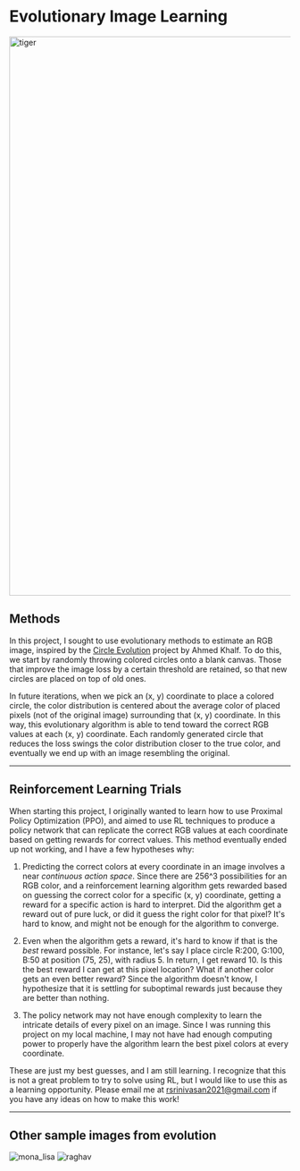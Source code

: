 # Evolutionary Image Learning

<img width="1000" alt="tiger" src="https://github.com/rsrinivasan1/Evolutionary-Image-Learning/assets/52140136/b5565293-1a72-4a89-af5e-4e55625c949d">

## Methods

In this project, I sought to use evolutionary methods to estimate an RGB image, inspired by the [Circle Evolution](https://github.com/ahmedkhalf/Circle-Evolution/) project by Ahmed Khalf. To do this, we start by randomly throwing colored circles onto a blank canvas. Those that improve the image loss by a certain threshold are retained, so that new circles are placed on top of old ones.

In future iterations, when we pick an (x, y) coordinate to place a colored circle, the color distribution is centered about the average color of placed pixels (not of the original image) surrounding that (x, y) coordinate. In this way, this evolutionary algorithm is able to tend toward the correct RGB values at each (x, y) coordinate. Each randomly generated circle that reduces the loss swings the color distribution closer to the true color, and eventually we end up with an image resembling the original.

--------
## Reinforcement Learning Trials

When starting this project, I originally wanted to learn how to use Proximal Policy Optimization (PPO), and aimed to use RL techniques to produce a policy network that can replicate the correct RGB values at each coordinate based on getting rewards for correct values. This method eventually ended up not working, and I have a few hypotheses why:

1. Predicting the correct colors at every coordinate in an image involves a near _continuous action space_. Since there are 256^3 possibilities for an RGB color, and a reinforcement learning algorithm gets rewarded based on guessing the correct color for a specific (x, y) coordinate, getting a reward for a specific action is hard to interpret. Did the algorithm get a reward out of pure luck, or did it guess the right color for that pixel? It's hard to know, and might not be enough for the algorithm to converge.

2. Even when the algorithm gets a reward, it's hard to know if that is the _best_ reward possible. For instance, let's say I place circle R:200, G:100, B:50 at position (75, 25), with radius 5. In return, I get reward 10. Is this the best reward I can get at this pixel location? What if another color gets an even better reward? Since the algorithm doesn't know, I hypothesize that it is settling for suboptimal rewards just because they are better than nothing.

3. The policy network may not have enough complexity to learn the intricate details of every pixel on an image. Since I was running this project on my local machine, I may not have had enough computing power to properly have the algorithm learn the best pixel colors at every coordinate.

These are just my best guesses, and I am still learning. I recognize that this is not a great problem to try to solve using RL, but I would like to use this as a learning opportunity. Please email me at rsrinivasan2021@gmail.com if you have any ideas on how to make this work!

--------
## Other sample images from evolution

![mona_lisa](https://github.com/rsrinivasan1/Evolutionary-Image-Learning/assets/52140136/c48b664c-ff75-4724-ae49-7306d903a705)
![raghav](https://github.com/rsrinivasan1/Evolutionary-Image-Learning/assets/52140136/e5a95a3c-dd86-4d5a-beb7-6678cd1bcda7)
